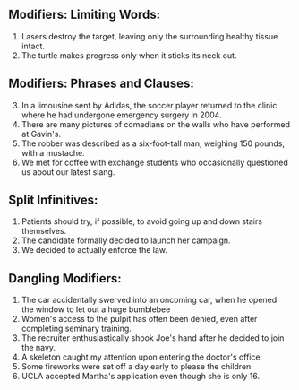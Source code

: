 ## Modifiers: Limiting Words:

1. Lasers destroy the target, leaving only the surrounding healthy tissue intact.
2. The turtle makes progress only when it sticks its neck out.

## Modifiers: Phrases and Clauses:

3. In a limousine sent by Adidas, the soccer player returned to the clinic where he had undergone emergency surgery in 2004.
4. There are many pictures of comedians on the walls who have performed at Gavin's.
5. The robber was described as a six-foot-tall man, weighing 150 pounds, with a mustache.
6. We met for coffee with exchange students who occasionally questioned us about our latest slang.

## Split Infinitives:

1. Patients should try, if possible, to avoid going up and down stairs themselves.
2. The candidate formally decided to launch her campaign.
3. We decided to actually enforce the law.

## Dangling Modifiers:

1. The car accidentally swerved into an oncoming car, when he opened the window to let out a huge bumblebee
2. Women's access to the pulpit has often been denied, even after completing seminary training.
3. The recruiter enthusiastically shook Joe's hand after he decided to join the navy.
4. A skeleton caught my attention upon entering the doctor's office
5. Some fireworks were set off a day early to please the children.
6. UCLA accepted Martha's application even though she is only 16.
